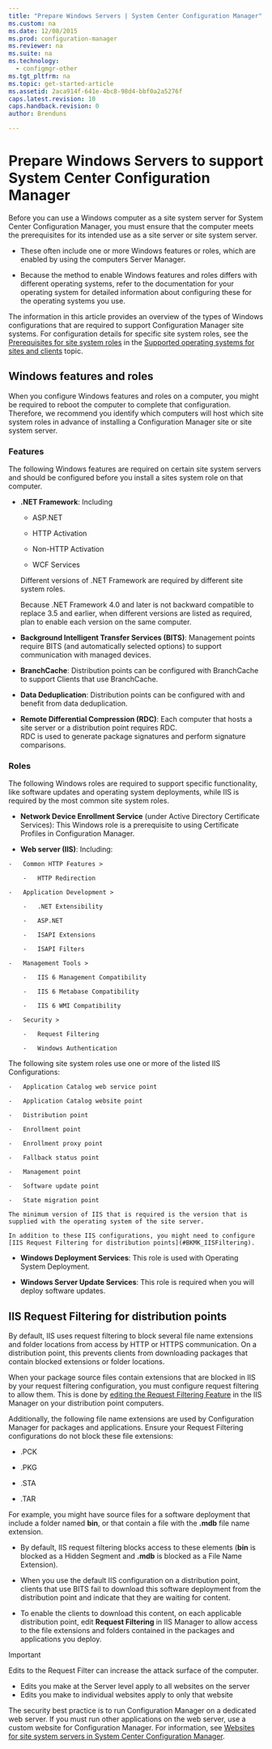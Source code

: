 ```yaml
---
title: "Prepare Windows Servers | System Center Configuration Manager"
ms.custom: na
ms.date: 12/08/2015
ms.prod: configuration-manager
ms.reviewer: na
ms.suite: na
ms.technology:
  - configmgr-other
ms.tgt_pltfrm: na
ms.topic: get-started-article
ms.assetid: 2aca914f-641e-4bc8-98d4-bbf0a2a5276f
caps.latest.revision: 10
caps.handback.revision: 0
author: Brenduns

---
```

# Prepare Windows Servers to support System Center Configuration Manager
Before you can use a Windows computer as a site system server for System Center Configuration Manager, you must ensure that the computer meets the prerequisites for its intended use as a site server or site system server.  

-   These often include one or more Windows features or roles, which are enabled by using the computers Server Manager.  

-   Because the method to enable Windows features and roles differs with different operating systems, refer to the documentation for your operating system for detailed information about configuring these for the operating systems you use.  

The information in this article provides an overview of the types of Windows configurations that are required to support Configuration Manager site systems. For configuration details for specific site system roles, see the [Prerequisites for site system roles](Supported%20operating%20systems%20for%20sites%20and%20clients%20for%20System%20Center%20Configuration%20Manager.md#bkmk_Prrequisites) in the [Supported operating systems for sites and clients](Supported%20operating%20systems%20for%20sites%20and%20clients%20for%20System%20Center%20Configuration%20Manager.md) topic.

##  <a name="BKMK_WinFeatures"></a> Windows features and roles  
 When you configure Windows features and roles on a computer, you might be required to reboot the computer to complete that configuration. Therefore, we recommend you identify which computers will host which site system roles in advance of installing a Configuration Manager site or site system server.
### Features  
 The following Windows features are required on certain site system servers  and should be configured before you install a sites system role on that computer.  

-   **.NET Framework**: Including  

    -   ASP.NET  

    -   HTTP Activation  

    -   Non-HTTP Activation  

    -   WCF Services  

    Different versions of .NET Framework are required by different site system roles.  

    Because .NET Framework 4.0 and later is not backward compatible to replace 3.5 and earlier, when different versions are listed as required, plan to enable each version on the same computer.  

-   **Background Intelligent Transfer Services (BITS)**: Management points require BITS (and automatically selected options) to support communication with managed devices.  

-   **BranchCache**: Distribution points can be configured with BranchCache to support Clients that use BranchCache.  

-   **Data Deduplication**: Distribution points can be configured with and benefit from data deduplication.  

-   **Remote Differential Compression (RDC)**: Each computer that hosts a site server or a distribution point requires RDC.   
    RDC is used to generate package signatures and perform signature comparisons.  

### Roles  
 The following Windows roles are required to support specific functionality, like software updates and operating system deployments, while IIS is required by the most common site system roles.  

 -   **Network Device Enrollment Service** (under Active Directory Certificate Services):  This Windows role is a prerequisite to using Certificate Profiles in Configuration Manager.  

 -   **Web server (IIS)**: Including:  

    -   Common HTTP Features >  

        -   HTTP Redirection  

    -   Application Development >  

        -   .NET Extensibility  

        -   ASP.NET  

        -   ISAPI Extensions  

        -   ISAPI Filters  

    -   Management Tools >  

        -   IIS 6 Management Compatibility  

        -   IIS 6 Metabase Compatibility  

        -   IIS 6 WMI Compatibility  

    -   Security >  

        -   Request Filtering  

        -   Windows Authentication  

 The following site system roles use one or more of the listed IIS Configurations:  

    -   Application Catalog web service point  

    -   Application Catalog website point  

    -   Distribution point  

    -   Enrollment point  

    -   Enrollment proxy point  

    -   Fallback status point  

    -   Management point  

    -   Software update point  

    -   State migration point  

    The minimum version of IIS that is required is the version that is supplied with the operating system of the site server.  

    In addition to these IIS configurations, you might need to configure [IIS Request Filtering for distribution points](#BKMK_IISFiltering).  

-   **Windows Deployment Services**: This role is used with Operating System Deployment.  

-   **Windows Server Update Services**: This role is required when you will deploy software updates.  

##  <a name="BKMK_IISFiltering"></a> IIS Request Filtering for distribution points  
 By default, IIS uses request filtering to block several file name extensions and folder locations from access by HTTP or HTTPS communication. On a distribution point, this prevents clients from downloading packages that contain blocked extensions or folder locations.  

 When your package source files contain extensions that are blocked in IIS by your request filtering configuration, you must configure request filtering to allow them. This is done by [editing the Request Filtering Feature](https://technet.microsoft.com/library/hh831621.aspx) in the IIS Manager on your distribution point computers.  

 Additionally, the following file name extensions are used by Configuration Manager for packages and applications. Ensure your Request Filtering configurations do not block these file extensions:  

-   .PCK  

-   .PKG  

-   .STA  

-   .TAR  

For example, you might have source files for a software deployment that include a folder named **bin**, or that contain a file with the **.mdb** file name extension.  

-   By default, IIS request filtering blocks access to these elements (**bin** is blocked as a Hidden Segment and **.mdb** is blocked as a File Name Extension).  

-   When you use the default IIS configuration on a distribution point, clients that use BITS fail to download this software deployment from the distribution point and indicate that they are waiting for content.  

-   To enable the clients to download this content, on each applicable distribution point, edit **Request Filtering** in IIS Manager to allow access to the file extensions and folders contained in the packages and applications you deploy.  

> [!IMPORTANT]  
>  Edits to the Request Filter can increase the attack surface of the computer.  
>   
>  -   Edits you make at the Server level apply to all websites on the server  
> -   Edits you make to individual websites apply to only that website  
>   
>  The security best practice is to run Configuration Manager on a dedicated web server. If you must run other applications on the web server, use a custom website for Configuration Manager. For information, see [Websites for site system servers in System Center Configuration Manager](../../../core/plan-design/network/websites-for-site-system-servers.md).  
